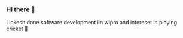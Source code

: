 ### Hi there 👋 
I lokesh  done software development iin wipro and intereset in playing cricket 🏏

<!--
**lok25esh/lok25esh** is a ✨ _special_ ✨ repository because its `README.md` (this file) appears on your GitHub profile.

Here are some ideas to get you started:

- 🔭 I’m currently working on ...
- 🌱 I’m currently learning Java
- 👯 I’m looking to collaborate on ...
- 🤔 I’m looking for help with ...
- 💬 Ask me about ...
- 📫 How to reach me: Linkdin
- 😄 Pronouns: he/him
- ⚡ Fun fact: I have good sense of humor
-->
